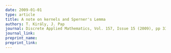 ```yaml
---
date: 2009-01-01
type: article
title: A note on kernels and Sperner's Lemma
authors: T. Király, J. Pap
journal: Discrete Applied Mathematics, Vol. 157, Issue 15 (2009), pp 3327-3331
journal_link: 
preprint_name: 
preprint_link: 
---
```

